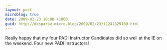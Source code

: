 ```yaml
---
layout: post
microblog: true
date: 2009-02-23 10:00 +1000
guid: http://desparoz.micro.blog/2009/02/23/t1242329169.html
---
```

Really happy that my four PADI Instructor Candidates did so well at the IE on the weekend.  Four new PADI Instructors!
